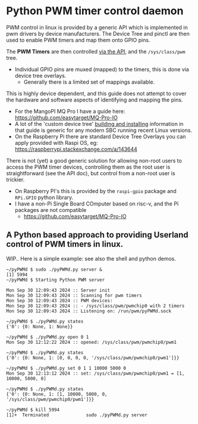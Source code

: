 # Python PWM timer control daemon

PWM control in linux is provided by a generic API which is implemented in pwm drivers by device manufacturers. The Device Tree and pinctl are then used to enable PWM timers and map them onto GPIO pins.

The **PWM Timers** are then controlled [via the API](https://www.kernel.org/doc/html/latest/driver-api/pwm.html), and the `/sys/class/pwm` tree.
- Individual GPIO pins are muxed (mapped) to the timers, this is done via device tree overlays.
  - Generally there is a limited set of mappings available.

This is highly device dependent, and this guide does not attempt to cover the hardware and software aspects of identifying and mapping the pins.
  - For the MangoPI MQ Pro I have a guide here: https://github.com/easytarget/MQ-Pro-IO
  - A lot of the 'custom device tree' [building and installing](https://github.com/easytarget/MQ-Pro-IO/blob/main/build-trees/README.md) information in that guide is generic for any modern SBC running recent Linux versions.
  - On the Raspberry Pi there are standard Device Tree Overlays you can apply provided with Raspi OS, eg: https://raspberrypi.stackexchange.com/a/143644

There is not (yet) a good generic solution for allowing non-root users to access the PWM timer devices, controlling them as the root user is straightforward (see the API doc), but control from a non-root user is trickier.
- On Raspberry PI's this is provided by the `raspi-gpio` package and `RPi.GPIO` python library.
- I have a non-Pi Single Board COmputer based on risc-v, and the Pi packages are not compatible
  - https://github.com/easytarget/MQ-Pro-IO

## A Python based approach to providing Userland control of PWM timers in linux.

WIP.. Here is a simple example: see also the shell and python demos.

```console
~/pyPWMd $ sudo ./pyPWMd.py server &
[1] 5994
~/pyPWMd $ Starting Python PWM server

Mon Sep 30 12:09:43 2024 :: Server init
Mon Sep 30 12:09:43 2024 :: Scanning for pwm timers
Mon Sep 30 12:09:43 2024 :: PWM devices:
Mon Sep 30 12:09:43 2024 :: - /sys/class/pwm/pwmchip0 with 2 timers
Mon Sep 30 12:09:43 2024 :: Listening on: /run/pwm/pyPWMd.sock

~/pyPWMd $ ./pyPWMd.py states
{'0': {0: None, 1: None}}

~/pyPWMd $ ./pyPWMd.py open 0 1
Mon Sep 30 12:12:22 2024 :: opened: /sys/class/pwm/pwmchip0/pwm1

~/pyPWMd $ ./pyPWMd.py states
{'0': {0: None, 1: [0, 0, 0, 0, '/sys/class/pwm/pwmchip0/pwm1']}}

~/pyPWMd $ ./pyPWMd.py set 0 1 1 10000 5000 0
Mon Sep 30 12:13:12 2024 :: set: /sys/class/pwm/pwmchip0/pwm1 = [1, 10000, 5000, 0]

~/pyPWMd $ ./pyPWMd.py states
{'0': {0: None, 1: [1, 10000, 5000, 0, '/sys/class/pwm/pwmchip0/pwm1']}}

~/pyPWMd $ kill 5994
[1]+  Terminated              sudo ./pyPWMd.py server
```
